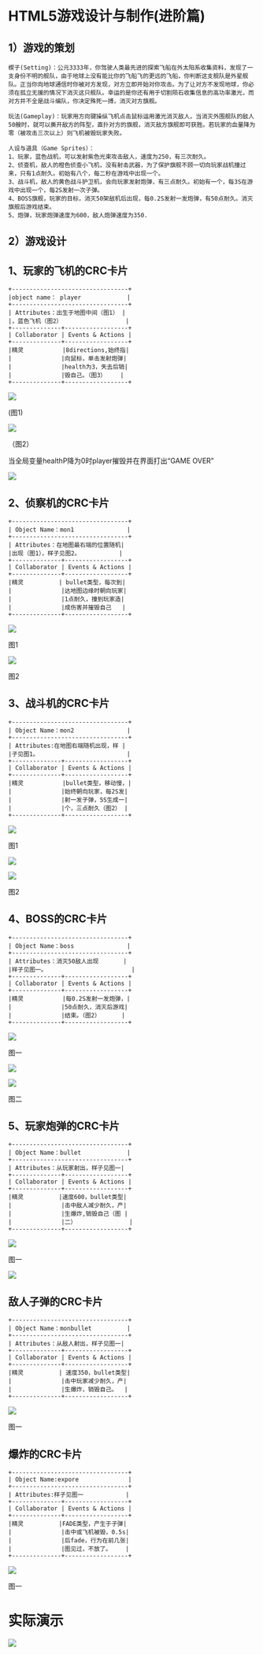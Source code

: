 # HTML5游戏设计与制作(进阶篇)

## 1）游戏的策划
```
楔子(Setting)：公元3333年，你驾驶人类最先进的探索飞船在外太阳系收集资料，发现了一支身份不明的舰队，由于地球上没有能比你的飞船飞的更远的飞船，你判断这支舰队是外星舰队。正当你向地球通信时你被对方发现，对方立即开始对你攻击。为了让对方不发现地球，你必须在孤立无援的情况下消灭这只舰队。幸运的是你还有用于切割陨石收集信息的高功率激光，而对方并不全是战斗编队，你决定殊死一搏，消灭对方旗舰。

玩法(Gameplay)：玩家用方向键操纵飞机点击鼠标运用激光消灭敌人，当消灭外围舰队的敌人50艘时，就可以撕开敌方的阵型，直扑对方的旗舰，消灭敌方旗舰即可获胜。若玩家的血量降为零（被攻击三次以上）则飞机被毁玩家失败。

人设与道具（Game Sprites）：
1、玩家，蓝色战机，可以发射紫色光束攻击敌人，速度为250，有三次耐久。
2、侦查机，敌人的橙色侦查小飞机，没有射击武器，为了保护旗舰不顾一切向玩家战机撞过来，只有1点耐久。初始有八个，每二秒在游戏中出现一个。
3、战斗机，敌人的黄色战斗护卫机，会向玩家发射炮弹，有三点耐久。初始有一个，每3S在游戏中出现一个，每2S发射一次子弹。
4、BOSS旗舰，玩家的目标，消灭50架敌机后出现，每0.2S发射一发炮弹，有50点耐久。消灭旗舰后游戏结束。
5、炮弹，玩家炮弹速度为600，敌人炮弹速度为350.
```
## 2）游戏设计
## 1、玩家的飞机的CRC卡片
```
+---------------------------------+  
|object name： player             |  
+---------------------------------+
| Attributes：出生于地图中间（图1） |
|，蓝色飞机（图2）                  |
+--------------+------------------+
| Collaborator | Events & Actions |
+--------------+------------------+
|精灵           |8directions,始终指|
|              |向鼠标，单击发射炮弹|
|              |health为3，失去后销|
|              |毁自己。（图3）    |
+--------------+------------------+
```
![](images/7.png)

(图1)

![](images/p.png)

（图2）

当全局变量healthP降为0时player摧毁并在界面打出“GAME OVER”

![](images/24.png)


## 2、侦察机的CRC卡片
```
+---------------------------------+  
| Object Name：mon1               |  
+---------------------------------+
| Attributes：在地图最右端的位置随机|
|出现（图1），样子见图2。           |
+--------------+------------------+
| Collaborator | Events & Actions |
+--------------+------------------+
|精灵          | bullet类型，每次到|
|              |达地图边缘时朝向玩家|
|              |1点耐久，撞到玩家造|
|              |成伤害并摧毁自己   |
+--------------+------------------+
```
![](images/12.png)

图1

![](images/mon1.png)

图2

## 3、战斗机的CRC卡片
```
+---------------------------------+  
| Object Name：mon2               |  
+---------------------------------+
| Attributes:在地图右端随机出现，样 |
|子见图1。                         |
+--------------+------------------+
| Collaborator | Events & Actions |
+--------------+------------------+
|精灵           |bullet类型，移动慢，| 
|              |始终朝向玩家，每2S发|
|              |射一发子弹，5S生成一|
|              |个，三点耐久（图2） |
+--------------+------------------+
```
![](images/mon2.png)

图1

![](images/13.png)

![](images/14.png)

图2

## 4、BOSS的CRC卡片
```
+---------------------------------+  
| Object Name：boss               |  
+---------------------------------+
| Attributes：消灭50敌人出现       |
|样子见图一。                        |
+--------------+------------------+
| Collaborator | Events & Actions |
+--------------+------------------+
|精灵           |每0.2S发射一发炮弹，|
|              |50点耐久，消灭后游戏|
|              |结束。（图2）      |
+--------------+------------------+
```
![](images/boss1.png)

图一

![](images/23.png)

![](images/25.png)

图二

## 5、玩家炮弹的CRC卡片
```
+---------------------------------+  
| Object Name：bullet             |  
+---------------------------------+
| Attributes：从玩家射出，样子见图一|                      
+--------------+------------------+
| Collaborator | Events & Actions |
+--------------+------------------+
|精灵          |速度600，bullet类型|
|              |击中敌人减少耐久，产|
|              |生爆炸,销毁自己（图 |
|              |二）               |
+--------------+------------------+
```
![](images/bullet.png)

图一

![](images/17.png)

## 敌人子弹的CRC卡片
```
+---------------------------------+  
| Object Name：monbullet          |  
+---------------------------------+
| Attributes：从敌人射出，样子见图一|                      
+--------------+------------------+
| Collaborator | Events & Actions |
+--------------+------------------+
|精灵          | 速度350，bullet类型|
|              |击中玩家减少耐久，产|
|              |生爆炸，销毁自己。  |                 
+--------------+------------------+
```
![](images/monbullet.png)

图一

## 爆炸的CRC卡片
```
+---------------------------------+  
| Object Name:expore              |  
+---------------------------------+
| Attributes:样子见图一            |
+--------------+------------------+
| Collaborator | Events & Actions |
+--------------+------------------+
|精灵          |FADE类型，产生于子弹|
|              |击中或飞机被毁，0.5s|
|              |后fade，行为在前几张|
|              |图见过，不放了。    |
+--------------+------------------+
```
![](images/000.png)

图一

# 实际演示
![](images/123.gif)